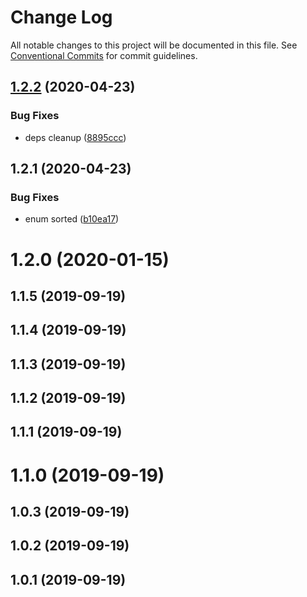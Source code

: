 # Change Log

All notable changes to this project will be documented in this file.
See [Conventional Commits](https://conventionalcommits.org) for commit guidelines.

## [1.2.2](https://github.com/morlay/ts-gen/compare/@morlay/ts-gen-client-from-openapi@1.2.1...@morlay/ts-gen-client-from-openapi@1.2.2) (2020-04-23)


### Bug Fixes

* deps cleanup ([8895ccc](https://github.com/morlay/ts-gen/commit/8895ccc837874e7934b9b176a62f701cc0b17c22))





## 1.2.1 (2020-04-23)


### Bug Fixes

* enum sorted ([b10ea17](https://github.com/morlay/ts-gen/commit/b10ea179e48ec1071f2f467bc710213eb97cf601))



# 1.2.0 (2020-01-15)



## 1.1.5 (2019-09-19)



## 1.1.4 (2019-09-19)



## 1.1.3 (2019-09-19)



## 1.1.2 (2019-09-19)



## 1.1.1 (2019-09-19)



# 1.1.0 (2019-09-19)



## 1.0.3 (2019-09-19)



## 1.0.2 (2019-09-19)



## 1.0.1 (2019-09-19)
